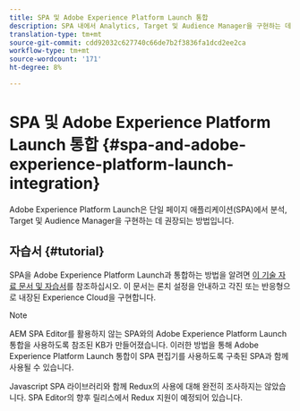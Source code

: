 ```yaml
---
title: SPA 및 Adobe Experience Platform Launch 통합
description: SPA 내에서 Analytics, Target 및 Audience Manager을 구현하는 데 권장되는 방법입니다.
translation-type: tm+mt
source-git-commit: cdd92032c627740c66de7b2f3836fa1dcd2ee2ca
workflow-type: tm+mt
source-wordcount: '171'
ht-degree: 8%

---
```



# SPA 및 Adobe Experience Platform Launch 통합 {#spa-and-adobe-experience-platform-launch-integration}

Adobe Experience Platform Launch은 단일 페이지 애플리케이션(SPA)에서 분석, Target 및 Audience Manager을 구현하는 데 권장되는 방법입니다.

## 자습서 {#tutorial}

SPA을 Adobe Experience Platform Launch과 통합하는 방법을 알려면 [이 기술 자료 문서 및 자습서](https://helpx.adobe.com/experience-manager/kt/integration/using/launch-reference-architecture-SPA-tutorial-implement.html)를 참조하십시오. 이 문서는 론치 설정을 안내하고 각진 또는 반응형으로 내장된 Experience Cloud을 구현합니다.

>[!NOTE]
>
>AEM SPA Editor를 활용하지 않는 SPA와의 Adobe Experience Platform Launch 통합을 사용하도록 참조된 KB가 만들어졌습니다. 이러한 방법을 통해 Adobe Experience Platform Launch 통합이 SPA 편집기를 사용하도록 구축된 SPA과 함께 사용될 수 있습니다.
>
>Javascript SPA 라이브러리와 함께 Redux의 사용에 대해 완전히 조사하지는 않았습니다. SPA Editor의 향후 릴리스에서 Redux 지원이 예정되어 있습니다.
